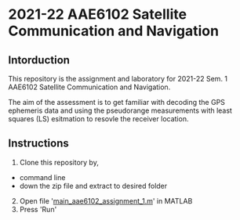 # 2021-22 AAE6102 Satellite Communication and Navigation
## Intorduction

This repository is the assignment and laboratory for 2021-22 Sem. 1 AAE6102 Satellite Communication and Navigation. 

The aim of the assessment is to get familiar with decoding the GPS ephemeris data and using the pseudorange measurements with least squares (LS) esitmation to resovle the receiver location. 


## Instructions

1. Clone this repository by,
 - command line
 - down the zip file and extract to desired folder
2. Open file '[main_aae6102_assignment_1.m](main_aae6102_assignment_1.m)' in MATLAB
3. Press 'Run'

